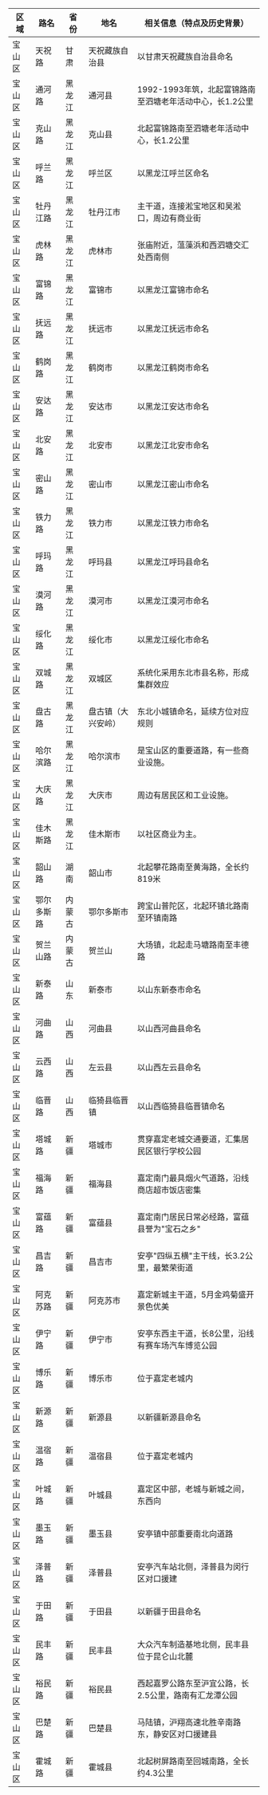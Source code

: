 | 区域 | 路名 | 省份 | 地名 | 相关信息（特点及历史背景） |
|------|------|------|------|---------------------------|
| 宝山区 | 天祝路 | 甘肃 | 天祝藏族自治县 | 以甘肃天祝藏族自治县命名 |
| 宝山区 | 通河路 | 黑龙江 | 通河县 | 1992-1993年筑，北起富锦路南至泗塘老年活动中心，长1.2公里 |
| 宝山区 | 克山路 | 黑龙江 | 克山县 | 北起富锦路南至泗塘老年活动中心，长1.2公里 |
| 宝山区 | 呼兰路 | 黑龙江 | 呼兰区 | 以黑龙江呼兰区命名 |
| 宝山区 | 牡丹江路 | 黑龙江 | 牡丹江市 | 主干道，连接淞宝地区和吴淞口，周边有商业街 |
| 宝山区 | 虎林路 | 黑龙江 | 虎林市 | 张庙附近，蕰藻浜和西泗塘交汇处西南侧 |
| 宝山区 | 富锦路 | 黑龙江 | 富锦市 | 以黑龙江富锦市命名 |
| 宝山区 | 抚远路 | 黑龙江 | 抚远市 | 以黑龙江抚远市命名 |
| 宝山区 | 鹤岗路 | 黑龙江 | 鹤岗市 | 以黑龙江鹤岗市命名 |
| 宝山区 | 安达路 | 黑龙江 | 安达市 | 以黑龙江安达市命名 |
| 宝山区 | 北安路 | 黑龙江 | 北安市 | 以黑龙江北安市命名 |
| 宝山区 | 密山路 | 黑龙江 | 密山市 | 以黑龙江密山市命名 |
| 宝山区 | 铁力路 | 黑龙江 | 铁力市 | 以黑龙江铁力市命名 |
| 宝山区 | 呼玛路 | 黑龙江 | 呼玛县 | 以黑龙江呼玛县命名 |
| 宝山区 | 漠河路 | 黑龙江 | 漠河市 | 以黑龙江漠河市命名 |
| 宝山区 | 绥化路 | 黑龙江 | 绥化市 | 以黑龙江绥化市命名 |
| 宝山区 | 双城路 | 黑龙江 | 双城区 | 系统化采用东北市县名称，形成集群效应 |
| 宝山区 | 盘古路 | 黑龙江 | 盘古镇（大兴安岭） | 东北小城镇命名，延续方位对应规则 |
| 宝山区 | 哈尔滨路 | 黑龙江 | 哈尔滨市 | 是宝山区的重要道路，有一些商业设施。 |
| 宝山区 | 大庆路 | 黑龙江 | 大庆市 | 周边有居民区和工业设施。 |
| 宝山区 | 佳木斯路 | 黑龙江 | 佳木斯市 | 以社区商业为主。 |
| 宝山区 | 韶山路 | 湖南 | 韶山市 | 北起攀花路南至黄海路，全长约819米 |
| 宝山区 | 鄂尔多斯路 | 内蒙古 | 鄂尔多斯市 | 跨宝山普陀区，北起环镇北路南至环镇南路 |
| 宝山区 | 贺兰山路 | 内蒙古 | 贺兰山 | 大场镇，北起走马塘路南至丰德路 |
| 宝山区 | 新泰路 | 山东 | 新泰市 | 以山东新泰市命名 |
| 宝山区 | 河曲路 | 山西 | 河曲县 | 以山西河曲县命名 |
| 宝山区 | 云西路 | 山西 | 左云县 | 以山西左云县命名 |
| 宝山区 | 临晋路 | 山西 | 临猗县临晋镇 | 以山西临猗县临晋镇命名 |
| 宝山区 | 塔城路 | 新疆 | 塔城市 | 贯穿嘉定老城交通要道，汇集居民区银行学校公园 |
| 宝山区 | 福海路 | 新疆 | 福海县 | 嘉定南门最具烟火气道路，沿线商店超市饭店密集 |
| 宝山区 | 富蕴路 | 新疆 | 富蕴县 | 嘉定南门居民日常必经路，富蕴县誉为"宝石之乡" |
| 宝山区 | 昌吉路 | 新疆 | 昌吉市 | 安亭"四纵五横"主干线，长3.2公里，最繁荣街道 |
| 宝山区 | 阿克苏路 | 新疆 | 阿克苏市 | 嘉定新城主干道，5月金鸡菊盛开景色优美 |
| 宝山区 | 伊宁路 | 新疆 | 伊宁市 | 安亭东西主干道，长8公里，沿线有赛车场汽车博览公园 |
| 宝山区 | 博乐路 | 新疆 | 博乐市 | 位于嘉定老城内 |
| 宝山区 | 新源路 | 新疆 | 新源县 | 以新疆新源县命名 |
| 宝山区 | 温宿路 | 新疆 | 温宿县 | 位于嘉定老城内 |
| 宝山区 | 叶城路 | 新疆 | 叶城县 | 嘉定区中部，老城与新城之间，东西向 |
| 宝山区 | 墨玉路 | 新疆 | 墨玉县 | 安亭镇中部重要南北向道路 |
| 宝山区 | 泽普路 | 新疆 | 泽普县 | 安亭汽车站北侧，泽普县为闵行区对口援建 |
| 宝山区 | 于田路 | 新疆 | 于田县 | 以新疆于田县命名 |
| 宝山区 | 民丰路 | 新疆 | 民丰县 | 大众汽车制造基地北侧，民丰县位于昆仑山北麓 |
| 宝山区 | 裕民路 | 新疆 | 裕民县 | 西起嘉罗公路东至沪宜公路，长2.5公里，路南有汇龙潭公园 |
| 宝山区 | 巴楚路 | 新疆 | 巴楚县 | 马陆镇，沪翔高速北胜辛南路东，静安区对口援建县 |
| 宝山区 | 霍城路 | 新疆 | 霍城县 | 北起树屏路南至回城南路，全长约4.3公里 |

